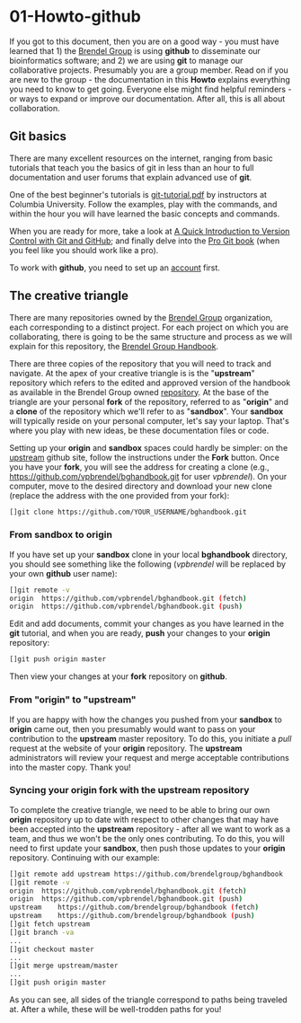 # 01-Howto-github

If you got to this document, then you are on a good way - you must have learned that 1) the [Brendel Group](https://github.com/BrendelGroup/) is using __github__ to disseminate our bioinformatics software; and 2) we are using __git__ to manage our collaborative projects.
Presumably you are a group member.
Read on if you are new to the group - the documentation in this __Howto__ explains everything you need to know to get going.
Everyone else might find helpful reminders - or ways to expand or improve our documentation.
After all, this is all about collaboration.

## Git basics

There are many excellent resources on the internet, ranging from basic tutorials that teach you the basics of git in less than an hour to full documentation and user forums that explain advanced use of __git__.

One of the best beginner's tutorials is [git-tutorial.pdf](http://www.cs.columbia.edu/~sedwards/classes/2013/4840/git-tutorial.pdf) by instructors at Columbia University.
Follow the examples, play with the commands, and within the hour you will have learned the basic concepts and commands.

When you are ready for more, take a look at [A Quick Introduction to Version Control with Git and GitHub](http://journals.plos.org/ploscompbiol/article?id=10.1371/journal.pcbi.1004668); and finally delve into
the [Pro Git book](https://git-scm.com/book/en/v2) (when you feel like you should work like a pro).

To work with __github__, you need to set up an [account](https://github.com/join) first.

## The creative triangle

There are many repositories owned by the [Brendel Group](https://github.com/brendelgroup/) organization, each corresponding to a distinct project.
For each project on which you are collaborating, there is going to be the same structure and process as we will explain for this repository, the [Brendel Group Handbook](https://github.com/BrendelGroup/bghandbook).

There are three copies of the repository that you will need to track and navigate.
At the apex of your creative triangle is is the "__upstream__" repository which refers to the edited and approved version of the handbook as available in the Brendel Group owned [repository](https://github.com/BrendelGroup/bghandbook).
At the base of the triangle are your personal __fork__ of the repository, referred to as "__origin__" and a __clone__ of the repository which we'll refer to as "__sandbox__".
Your __sandbox__ will typically reside on your personal computer, let's say your laptop.
That's where you play with new ideas, be these documentation files or code.

Setting up your __origin__ and __sandbox__ spaces could hardly be simpler: on the [upstream](https://github.com/BrendelGroup/bghandbook) github site, follow the instructions under the __Fork__ button.
Once you have your __fork__, you will see the address for creating a clone (e.g., https://github.com/vpbrendel/bghandbook.git for user _vpbrendel_).  On your computer, move to the desired directory and download your new clone (replace the address with the one provided from your fork):
```bash
[]git clone https://github.com/YOUR_USERNAME/bghandbook.git
```

### From __sandbox__ to __origin__

If you have set up your __sandbox__ clone in your local __bghandbook__ directory, you should see something like the following (_vpbrendel_ will be replaced by your own __github__ user name):

```bash
[]git remote -v
origin	https://github.com/vpbrendel/bghandbook.git (fetch)
origin	https://github.com/vpbrendel/bghandbook.git (push)
```

Edit and add documents, commit your changes as you have learned in the __git__ tutorial, and when you are ready, __push__ your changes to your __origin__ repository:

```bash
[]git push origin master
```

Then view your changes at your __fork__ repository on __github__.

### From "__origin__" to "__upstream__"

If you are happy with how the changes you pushed from your __sandbox__ to __origin__ came out, then you presumably would want to pass on your contribution to the __upstream__ master repository.
To do this, you initiate a _pull_ request at the website of your __origin__ repository.
The __upstream__ administrators will review your request and merge acceptable contributions into the master copy.
Thank you!

### Syncing your __origin__ fork with the __upstream__ repository

To complete the creative triangle, we need to be able to bring our own __origin__ repository up to date with respect to other changes that may have been accepted into the __upstream__ repository - after all we want to work as a team, and thus we won't be the only ones contributing.
To do this, you will need to first update your __sandbox__, then push those updates to your __origin__ repository.
Continuing with our example:

```bash
[]git remote add upstream https://github.com/brendelgroup/bghandbook
[]git remote -v
origin	https://github.com/vpbrendel/bghandbook.git (fetch)
origin	https://github.com/vpbrendel/bghandbook.git (push)
upstream	https://github.com/brendelgroup/bghandbook (fetch)
upstream	https://github.com/brendelgroup/bghandbook (push)
[]git fetch upstream
[]git branch -va
...
[]git checkout master
...
[]git merge upstream/master
...
[]git push origin master
```

As you can see, all sides of the triangle correspond to paths being traveled at.
After a while, these will be well-trodden paths for you!
